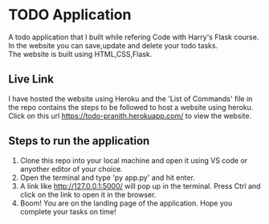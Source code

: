 # TODO Application
A todo application that I built while refering Code with Harry's Flask course. In the website you can save,update and delete your todo tasks.  
The website is built using HTML,CSS,Flask.

## Live Link
I have hosted the website using Heroku and the 'List of Commands' file in the repo contains the steps to be followed to host a website using heroku.  
Click on this url https://todo-pranith.herokuapp.com/ to view the website.

## Steps to run the application
1. Clone this repo into your local machine and open it using VS code or anyother editor of your choice.
2. Open the terminal and type 'py app.py' and hit enter.
3. A link like http://127.0.0.1:5000/ will pop up in the terminal. Press Ctrl and click on the link to open it in the browser.
4. Boom! You are on the landing page of the application. Hope you complete your tasks on time!

